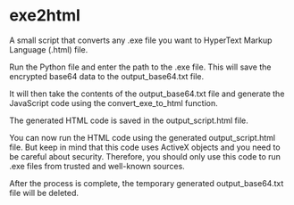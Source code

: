 # exe2html

A small script that converts any .exe file you want to HyperText Markup Language (.html) file.

Run the Python file and enter the path to the .exe file. This will save the encrypted base64 data to the output_base64.txt file.

It will then take the contents of the output_base64.txt file and generate the JavaScript code using the convert_exe_to_html function.

The generated HTML code is saved in the output_script.html file.

You can now run the HTML code using the generated output_script.html file. But keep in mind that this code uses ActiveX objects and you need to be careful about security. Therefore, you should only use this code to run .exe files from trusted and well-known sources.

After the process is complete, the temporary generated output_base64.txt file will be deleted.
